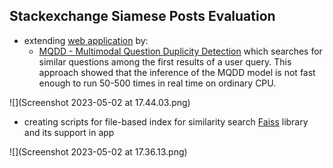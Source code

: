 ## Stackexchange Siamese Posts Evaluation

- extending [web application](https://github.com/janpasek97/stackoverflow-siamese-network) by:
    - [MQDD - Multimodal Question Duplicity Detection](https://arxiv.org/abs/2203.14093) which searches for similar questions among the first results of a user query. This approach showed that the inference of the MQDD model is not fast enough to run 50-500 times in real time on ordinary CPU.

![](Screenshot 2023-05-02 at 17.44.03.png)


 - creating scripts for file-based index for similarity search [Faiss](https://github.com/facebookresearch/faiss) library and its support in app

![](Screenshot 2023-05-02 at 17.36.13.png)


